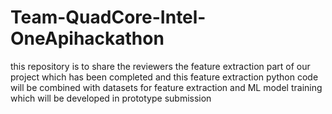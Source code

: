 # Team-QuadCore-Intel-OneApihackathon
 this repository is to share the reviewers the feature extraction part of our project which has been completed and this feature extraction python code will be combined with datasets for feature extraction and ML model training which will be developed in prototype submission
